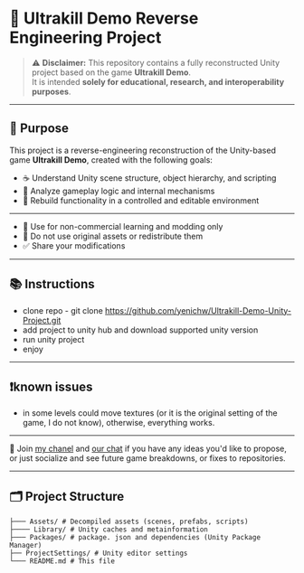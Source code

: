 # 🧩 Ultrakill Demo Reverse Engineering Project


> ⚠️ **Disclaimer:** This repository contains a fully reconstructed Unity project based on the game **Ultrakill Demo**.  
> It is intended **solely for educational, research, and interoperability purposes**.

---

## 🎯 Purpose

This project is a reverse-engineering reconstruction of the Unity-based game **Ultrakill Demo**, created with the following goals:

- ☕️ Understand Unity scene structure, object hierarchy, and scripting
- 🧪 Analyze gameplay logic and internal mechanisms
- 🔧 Rebuild functionality in a controlled and editable environment

---

- 📌 Use for non-commercial learning and modding only
- 🚫 Do not use original assets or redistribute them
- ✅ Share your modifications

---

## 📚 Instructions

- clone repo - git clone https://github.com/yenichw/Ultrakill-Demo-Unity-Project.git
- add project to unity hub and download supported unity version
- run unity project
- enjoy

---

## ❗known issues

- in some levels could move textures (or it is the original setting of the game, I do not know), otherwise, everything works.

---

🧠 Join  [my chanel](https://t.me/link_executable) and [our chat](https://t.me/ytf_cmn_chat) if you have any ideas you'd like to propose, or just socialize and see future game breakdowns, or fixes to repositories.

---

## 🗂️ Project Structure

```text
├─── Assets/ # Decompiled assets (scenes, prefabs, scripts)
├──── Library/ # Unity caches and metainformation
├─── Packages/ # package. json and dependencies (Unity Package Manager)
├── ProjectSettings/ # Unity editor settings
└─── README.md # This file
